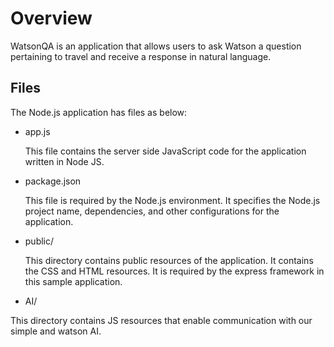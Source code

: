 # Overview

WatsonQA is an application that allows users to ask Watson a question pertaining to travel and receive a response in natural language.


## Files

The Node.js application has files as below:

*   app.js

	This file contains the server side JavaScript code for the application written in Node JS.

*   package.json

	This file is required by the Node.js environment. It specifies the Node.js project name, dependencies, and other configurations for the application.

*   public/

	This directory contains public resources of the application. It contains the CSS and HTML resources. It is required by the express framework in this sample application.

*   AI/

  This directory contains JS resources that enable communication with our simple and watson AI.
